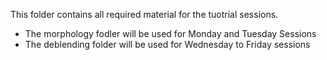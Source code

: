 This folder contains all required material for the tuotrial sessions.
- The morphology fodler will be used for Monday and Tuesday Sessions
- The deblending folder will be used for Wednesday to Friday sessions
